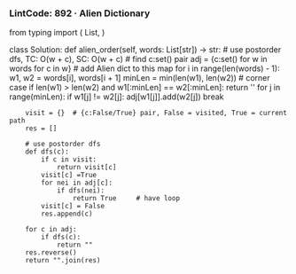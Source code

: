 ### LintCode: 892 · Alien Dictionary
from typing import (
    List,
)

class Solution:
    def alien_order(self, words: List[str]) -> str:
        # use postorder dfs, TC: O(w + c), SC: O(w + c)
        # find c:set() pair
        adj = {c:set() for w in words for c in w}
        # add Alien dict to this map
        for i in range(len(words) - 1):
            w1, w2 = words[i], words[i + 1]
            minLen = min(len(w1), len(w2))
            # corner case 
            if len(w1) > len(w2) and w1[:minLen] == w2[:minLen]:
                return ''
            for j in range(minLen):
                if w1[j] != w2[j]:
                    adj[w1[j]].add(w2[j])
                    break
        
        visit = {}  # {c:False/True} pair, False = visited, True = current path
        res = []

        # use postorder dfs
        def dfs(c):
            if c in visit:
                return visit[c]
            visit[c] =True
            for nei in adj[c]:
                if dfs(nei):
                    return True     # have loop
            visit[c] = False
            res.append(c)

        for c in adj:
            if dfs(c):
                return ""
        res.reverse()
        return "".join(res)